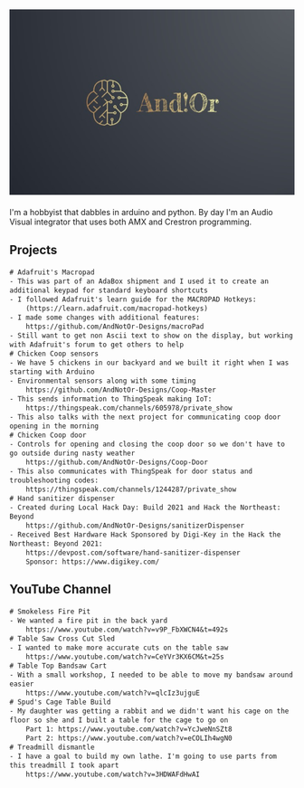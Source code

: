 ## ![And!Or Designs](AndNotOr.jpg)

I'm a hobbyist that dabbles in arduino and python. By day I'm an Audio Visual integrator that uses both AMX and Crestron programming. 

## Projects
    # Adafruit's Macropad
    - This was part of an AdaBox shipment and I used it to create an additional keypad for standard keyboard shortcuts
    - I followed Adafruit's learn guide for the MACROPAD Hotkeys:
        (https://learn.adafruit.com/macropad-hotkeys)
    - I made some changes with additional features:
        https://github.com/AndNotOr-Designs/macroPad
    - Still want to get non Ascii text to show on the display, but working with Adafruit's forum to get others to help
    # Chicken Coop sensors
    - We have 5 chickens in our backyard and we built it right when I was starting with Arduino
    - Environmental sensors along with some timing
        https://github.com/AndNotOr-Designs/Coop-Master
    - This sends information to ThingSpeak making IoT:
        https://thingspeak.com/channels/605978/private_show
    - This also talks with the next project for communicating coop door opening in the morning
    # Chicken Coop door
    - Controls for opening and closing the coop door so we don't have to go outside during nasty weather
        https://github.com/AndNotOr-Designs/Coop-Door
    - This also communicates with ThingSpeak for door status and troubleshooting codes:
        https://thingspeak.com/channels/1244287/private_show
    # Hand sanitizer dispenser
    - Created during Local Hack Day: Build 2021 and Hack the Northeast: Beyond
        https://github.com/AndNotOr-Designs/sanitizerDispenser
    - Received Best Hardware Hack Sponsored by Digi-Key in the Hack the Northeast: Beyond 2021:
        https://devpost.com/software/hand-sanitizer-dispenser
        Sponsor: https://www.digikey.com/

## YouTube Channel
    # Smokeless Fire Pit
    - We wanted a fire pit in the back yard
        https://www.youtube.com/watch?v=v9P_FbXWCN4&t=492s
    # Table Saw Cross Cut Sled
    - I wanted to make more accurate cuts on the table saw
        https://www.youtube.com/watch?v=CeYVr3KX6CM&t=25s
    # Table Top Bandsaw Cart
    - With a small workshop, I needed to be able to move my bandsaw around easier
        https://www.youtube.com/watch?v=qlcIz3ujguE
    # Spud's Cage Table Build
    - My daughter was getting a rabbit and we didn't want his cage on the floor so she and I built a table for the cage to go on
        Part 1: https://www.youtube.com/watch?v=YcJweNnSZt8
        Part 2: https://www.youtube.com/watch?v=eCOLIh4wgN0
    # Treadmill dismantle
    - I have a goal to build my own lathe. I'm going to use parts from this treadmill I took apart
        https://www.youtube.com/watch?v=3HDWAFdHwAI

